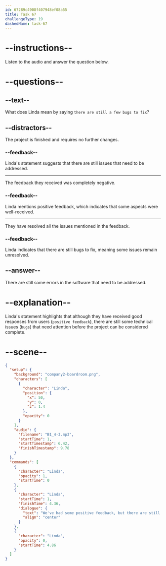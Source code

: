 ```yaml
---
id: 67289c4908f407948ef08a55
title: Task 67
challengeType: 19
dashedName: task-67
---
```


<!-- (audio) Linda: We've had some positive feedback, but there are still a few bugs to fix. -->

# --instructions--

Listen to the audio and answer the question below.

# --questions--

## --text--

What does Linda mean by saying `there are still a few bugs to fix`?

## --distractors--

The project is finished and requires no further changes.

### --feedback--

Linda's statement suggests that there are still issues that need to be addressed.

---

The feedback they received was completely negative.

### --feedback--

Linda mentions positive feedback, which indicates that some aspects were well-received.

---

They have resolved all the issues mentioned in the feedback.

### --feedback--

Linda indicates that there are still bugs to fix, meaning some issues remain unresolved.

## --answer--

There are still some errors in the software that need to be addressed.

# --explanation--

Linda's statement highlights that although they have received good responses from users (`positive feedback`), there are still some technical issues (`bugs`) that need attention before the project can be considered complete.

# --scene--

```json
{
  "setup": {
    "background": "company2-boardroom.png",
    "characters": [
      {
        "character": "Linda",
        "position": {
          "x": 50,
          "y": 0,
          "z": 1.4
        },
        "opacity": 0
      }
    ],
    "audio": {
      "filename": "B1_4-3.mp3",
      "startTime": 1,
      "startTimestamp": 6.42,
      "finishTimestamp": 9.78
    }
  },
  "commands": [
    {
      "character": "Linda",
      "opacity": 1,
      "startTime": 0
    },
    {
      "character": "Linda",
      "startTime": 1,
      "finishTime": 4.36,
      "dialogue": {
        "text": "We've had some positive feedback, but there are still a few bugs to fix.",
        "align": "center"
      }
    },
    {
      "character": "Linda",
      "opacity": 0,
      "startTime": 4.86
    }
  ]
}
```


